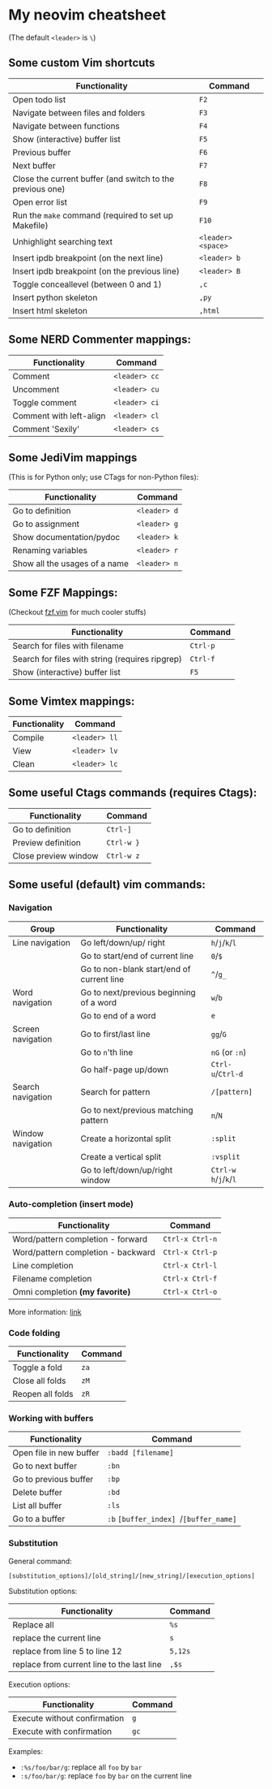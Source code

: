 # My neovim cheatsheet

(The default `<leader>` is `\`)

## Some custom Vim shortcuts

| Functionality                                             | Command            |
|-----------------------------------------------------------|--------------------|
| Open todo list                                            | `F2`               |
| Navigate between files and folders                        | `F3`               |
| Navigate between functions                                | `F4`               |
| Show (interactive) buffer list                            | `F5`               |
| Previous buffer                                           | `F6`               |
| Next buffer                                               | `F7`               |
| Close the current buffer (and switch to the previous one) | `F8`               |
| Open error list                                           | `F9`               |
| Run the `make` command (required to set up Makefile)      | `F10`              |
| Unhighlight searching text                                | `<leader> <space>` |
| Insert ipdb breakpoint (on the next line)                 | `<leader> b`       |
| Insert ipdb breakpoint (on the previous line)             | `<leader> B`       |
| Toggle conceallevel (between 0 and 1)                     | `,c`               |
| Insert python skeleton                                    | `,py`              |
| Insert html skeleton                                      | `,html`            |

## Some NERD Commenter mappings:

| Functionality           | Command       |
| ----------------------- | ------------- |
| Comment                 | `<leader> cc` |
| Uncomment               | `<leader> cu` |
| Toggle comment          | `<leader> ci` |
| Comment with left-align | `<leader> cl` |
| Comment 'Sexily'        | `<leader> cs` |

## Some JediVim mappings

(This is for Python only; use CTags for non-Python files):

| Functionality                 | Command      |
|-------------------------------|--------------|
| Go to definition              | `<leader> d` |
| Go to assignment              | `<leader> g` |
| Show documentation/pydoc      | `<leader> k` |
| Renaming variables            | `<leader> r` |
| Show all the usages of a name | `<leader> n` |

## Some FZF Mappings:

(Checkout [fzf.vim](https://github.com/junegunn/fzf.vim) for much cooler stuffs)

| Functionality                                   | Command  |
|-------------------------------------------------|----------|
| Search for files with filename                  | `Ctrl-p` |
| Search for files with string (requires ripgrep) | `Ctrl-f` |
| Show (interactive) buffer list                  | `F5`     |

## Some Vimtex mappings:

| Functionality | Command       |
| ------------- | ------------- |
| Compile       | `<leader> ll` |
| View          | `<leader> lv` |
| Clean         | `<leader> lc` |

## Some useful Ctags commands (requires Ctags):

| Functionality        | Command    |
| -------------------- | ---------- |
| Go to definition     | `Ctrl-]`   |
| Preview definition   | `Ctrl-w }` |
| Close preview window | `Ctrl-w z` |

## Some useful (default) vim commands:

### Navigation

| Group             | Functionality                             | Command                  |
|-------------------|-------------------------------------------|--------------------------|
| Line navigation   | Go left/down/up/ right                    | `h`/`j`/`k`/`l`          |
|                   | Go to start/end of current line           | `0`/`$`                  |
|                   | Go to non-blank start/end of current line | `^`/`g_`                 |
| Word navigation   | Go to next/previous beginning of a word   | `w`/`b`                  |
|                   | Go to end of a word                       | `e`                      |
| Screen navigation | Go to first/last line                     | `gg`/`G`                 |
|                   | Go to `n`'th line                         | `nG` (or `:n`)           |
|                   | Go half-page up/down                      | `Ctrl-u`/`Ctrl-d`        |
| Search navigation | Search for pattern                        | `/[pattern]`             |
|                   | Go to next/previous matching pattern      | `n`/`N`                  |
| Window navigation | Create a horizontal split                 | `:split`                 |
|                   | Create a vertical split                   | `:vsplit`                |
|                   | Go to left/down/up/right window           | `Ctrl-w` `h`/`j`/`k`/`l` |

### Auto-completion (insert mode)
| Functionality                      | Command         |
|------------------------------------|-----------------|
| Word/pattern completion - forward  | `Ctrl-x Ctrl-n` |
| Word/pattern completion - backward | `Ctrl-x Ctrl-p` |
| Line completion                    | `Ctrl-x Ctrl-l` |
| Filename completion                | `Ctrl-x Ctrl-f` |
| Omni completion **(my favorite)**  | `Ctrl-x Ctrl-o` |

More information: [link](https://www.thegeekstuff.com/2009/01/vi-and-vim-editor-5-awesome-examples-for-automatic-word-completion-using-ctrl-x-magic/)

### Code folding

| Functionality    | Command |
|------------------|---------|
| Toggle a fold    | `za`    |
| Close all folds  | `zM`    |
| Reopen all folds | `zR`    |

### Working with buffers

| Functionality           | Command                                |
|-------------------------|----------------------------------------|
| Open file in new buffer | `:badd [filename]`                     |
| Go to next buffer       | `:bn`                                  |
| Go to previous buffer   | `:bp`                                  |
| Delete buffer           | `:bd`                                  |
| List all buffer         | `:ls`                                  |
| Go to a buffer          | `:b` `[buffer_index] `/`[buffer_name]` |

### Substitution

General command:

`[substitution_options]/[old_string]/[new_string]/[execution_options]`

Substitution options:

| Functionality                              | Command |
|--------------------------------------------|---------|
| Replace all                                | `%s`    |
| replace the current line                   | `s`     |
| replace from line 5 to line 12             | `5,12s` |
| replace from current line to the last line | `,$s`   |

Execution options:

| Functionality                | Command |
|------------------------------|---------|
| Execute without confirmation | `g`     |
| Execute with confirmation    | `gc`    |

Examples:

- `:%s/foo/bar/g`: replace all `foo` by `bar`
- `:s/foo/bar/g`:  replace `foo` by `bar` on the current line
